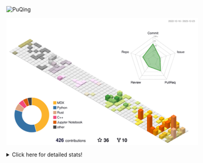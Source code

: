 ![PuQing](https://user-images.githubusercontent.com/27223114/171565019-9a56fae6-b08b-421f-99db-7e830da42371.png)

![](./profile-3d-contrib/profile-season-animate.svg)

<details>
<summary>Click here for detailed stats!</summary>

<!--START_SECTION:waka-->
![Lines of code](https://img.shields.io/badge/From%20Hello%20World%20I%27ve%20Written-859.9%20thousand%20lines%20of%20code-blue)

**🐱 My GitHub Data** 

> 📦 261.1 kB Used in GitHub's Storage 
 > 
> 🏆 432 Contributions in the Year 2023
 > 
> 🚫 Not Opted to Hire
 > 
> 📜 38 Public Repositories 
 > 
> 🔑 27 Private Repositories 
 > 
**I'm an Early 🐤** 

```text
🌞 Morning                306 commits         ███░░░░░░░░░░░░░░░░░░░░░░   10.13 % 
🌆 Daytime                1388 commits        ███████████░░░░░░░░░░░░░░   45.93 % 
🌃 Evening                496 commits         ████░░░░░░░░░░░░░░░░░░░░░   16.41 % 
🌙 Night                  832 commits         ███████░░░░░░░░░░░░░░░░░░   27.53 % 
```


📊 **This Week I Spent My Time On** 

```text
💬 Programming Languages: 
Markdown                 4 mins              █████████████░░░░░░░░░░░░   53.02 % 
TOML                     3 mins              ████████████░░░░░░░░░░░░░   46.98 % 

🔥 Editors: 
Obsidian                 4 mins              █████████████░░░░░░░░░░░░   53.02 % 
VS Code                  3 mins              ████████████░░░░░░░░░░░░░   46.98 % 

💻 Operating System: 
Windows                  8 mins              █████████████████████████   100.00 % 
```


<!--END_SECTION:waka-->
</details>
